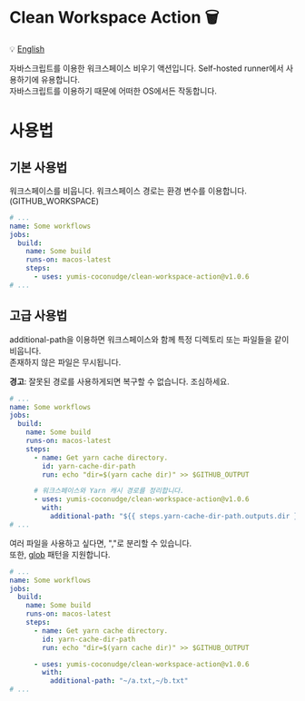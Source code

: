 # Clean Workspace Action 🗑

💡 [English](readme_en.md)

자바스크립트를 이용한 워크스페이스 비우기 액션입니다. Self-hosted runner에서 사용하기에 유용합니다.  
자바스크립트를 이용하기 때문에 어떠한 OS에서든 작동합니다.

# 사용법

## 기본 사용법

워크스페이스를 비웁니다. 워크스페이스 경로는 환경 변수를 이용합니다. (GITHUB_WORKSPACE)

```yaml
# ...
name: Some workflows
jobs:
  build:
    name: Some build
    runs-on: macos-latest
    steps:
      - uses: yumis-coconudge/clean-workspace-action@v1.0.6
# ...
```

## 고급 사용법

additional-path을 이용하면 워크스페이스와 함께 특정 디렉토리 또는 파일들을 같이 비웁니다.  
존재하지 않은 파일은 무시됩니다.

**경고**: 잘못된 경로를 사용하게되면 복구할 수 없습니다. 조심하세요.

```yaml
# ...
name: Some workflows
jobs:
  build:
    name: Some build
    runs-on: macos-latest
    steps:
      - name: Get yarn cache directory.
        id: yarn-cache-dir-path
        run: echo "dir=$(yarn cache dir)" >> $GITHUB_OUTPUT

      # 워크스페이스와 Yarn 캐시 경로를 정리합니다.
      - uses: yumis-coconudge/clean-workspace-action@v1.0.6
        with:
          additional-path: "${{ steps.yarn-cache-dir-path.outputs.dir }}"
# ...
```

여러 파일을 사용하고 싶다면, ","로 분리할 수 있습니다.  
또한, [glob](<https://ko.wikipedia.org/wiki/%EA%B8%80%EB%A1%9C%EB%B8%8C_(%ED%94%84%EB%A1%9C%EA%B7%B8%EB%9E%98%EB%B0%8D)>) 패턴을 지원합니다.

```yaml
# ...
name: Some workflows
jobs:
  build:
    name: Some build
    runs-on: macos-latest
    steps:
      - name: Get yarn cache directory.
        id: yarn-cache-dir-path
        run: echo "dir=$(yarn cache dir)" >> $GITHUB_OUTPUT

      - uses: yumis-coconudge/clean-workspace-action@v1.0.6
        with:
          additional-path: "~/a.txt,~/b.txt"
# ...
```
